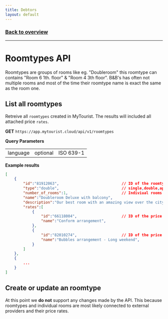 ```yaml
---
title: Debtors
layout: default
---
```

### [Back to overview](index.html#start-developing-testing-and-deploy)
---
# Roomtypes API
Roomtypes are groups of rooms like eg. "Doubleroom" this roomtype can contains "Room 6 1th. floor" & "Room 4 3th floor". B&B's has often not multiple rooms and most of the time their roomtype name is exact the same as the room one.

## List all roomtypes
Retreive all `roomtypes` created in MyTourist. The results will included all attached price `rates`.

**GET** `https://app.mytourist.cloud/api/v1/roomtypes`

**Query Parameters**
<table>
    <tr><td>language</td><td>optional</td><td>ISO 639-1</td></tr>
</table>

**Example results**
```JSON
[
    {
        "id":"81912063",                            // ID of the roomtype
        "type":"double",                            // single,double,appartement etc..
        "number_of_rooms":1,                        // Indiviual rooms under this roomtype.
        "name":"Doubleroom Deluxe with balcony",
        "description":"Our best room with an amazing view over the city!",
        "rates":[
            {
                "id":"66118004",                    // ID of the price rate
                "name":"Conform arrangement",
            },
            {
                "id":"82010274",                    // ID of the price rate
                "name":"Bubbles arrangement - Long weekend",
            }
        ]
    },
    {
        ...
    }
]
```

## Create or update an roomtype
At this point we **do not** support any changes made by the API. This because roomtypes and individual rooms are most likely connected to external providers and their price rates.